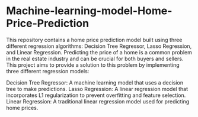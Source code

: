 # Machine-learning-model-Home-Price-Prediction

This repository contains a home price prediction model built using three different regression algorithms: Decision Tree Regressor, Lasso Regression, and Linear Regression. 
Predicting the price of a home is a common problem in the real estate industry and can be crucial for both buyers and sellers. This project aims to provide a solution to this problem by implementing three different regression models:

Decision Tree Regressor: A machine learning model that uses a decision tree to make predictions.
Lasso Regression: A linear regression model that incorporates L1 regularization to prevent overfitting and feature selection.
Linear Regression: A traditional linear regression model used for predicting home prices.
